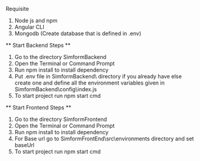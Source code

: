 Requisite
1. Node js and npm
2. Angular CLI
3. Mongodb (Create database that is defined in .env)

** Start Backend Steps **
1. Go to the directory SimformBackend
2. Open the Terminal or Command Prompt
3. Run npm install to install dependency
4. Put .env file in SimformBackend\ directory if you already have else create one and define all the environment variables given in SimformBackend\config\index.js
5. To start project run npm start cmd


** Start Frontend Steps **
1. Go to the directory SimformFrontend
2. Open the Terminal or Command Prompt
3. Run npm install to install dependency
4. For Base url go to SimformFrontEnd\src\environments directory and set baseUrl
5. To start project run npm start cmd